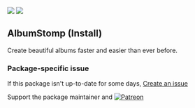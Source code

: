 [![](https://img.shields.io/chocolatey/v/albumstomp?color=green&label=albumstomp)](https://chocolatey.org/packages/albumstomp) [![](https://img.shields.io/chocolatey/dt/albumstomp)](https://chocolatey.org/packages/albumstomp)

## AlbumStomp (Install)

Create beautiful albums faster and easier than ever before.

### Package-specific issue
If this package isn't up-to-date for some days, [Create an issue](https://github.com/tunisiano187/Chocolatey-packages/issues/new/choose)

Support the package maintainer and [![Patreon](https://cdn.jsdelivr.net/gh/tunisiano187/Chocolatey-packages@d15c4e19c709e7148588d4523ffc6dd3cd3c7e5e/icons/patreon.png)](https://www.patreon.com/tunisiano)
